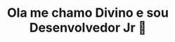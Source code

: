  
  
   <div align="center">
  <h1> Ola   me chamo Divino e sou Desenvolvedor Jr  👋  <h1/>
  <a href="https://github.com/juniorwar360">
   
  
 <!-- <img src="https://raw.githubusercontent.com/juniorwar360/juniorwar360/1971f29dfe6e841f0bb3e099c274e29c976375a1/img/github-user-contribution.svg" alt="">
  https://platane.github.io/snk/   <img height="150em" src="https://github-readme-stats.vercel.app/api/top-langs/?username=juniorwar360&layout=compact&langs_count=7&theme=dark"/>
</div>
   -->
